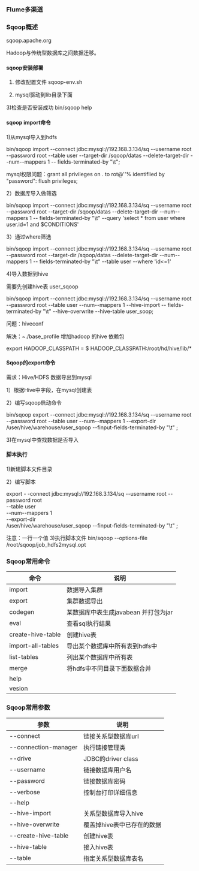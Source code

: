 ### Flume多渠道



### Sqoop概述

sqoop.apache.org

Hadoop与传统型数据库之间数据迁移。

#### sqoop安装部署

1) 修改配置文件 sqoop-env.sh

2) mysql驱动到lib目录下面

3)检查是否安装成功 bin/sqoop help

#### sqoop import命令

1)从mysql导入到hdfs

bin/sqoop import  --connect jdbc:mysql://192.168.3.134/sq --username root --password root --table user --target-dir /sqoop/datas --delete-target-dir --num--mappers 1 -- fields-terminated-by "\t";

mysql权限问题：grant all privileges on *.* to rot@''% identiflied by "password": flush privileges;

2）数据库导入做筛选

bin/sqoop import  --connect jdbc:mysql://192.168.3.134/sq --username root --password root  --target-dir /sqoop/datas --delete-target-dir --num--mappers 1 -- fields-terminated-by "\t"  --query  'select * from user where user.id=1 and $CONDITIONS'

3）通过where筛选

bin/sqoop import  --connect jdbc:mysql://192.168.3.134/sq --username root --password root  --target-dir /sqoop/datas --delete-target-dir --num--mappers 1 -- fields-terminated-by "\t"  --table user  --where 'id<=1'

4)导入数据到hive

需要先创建hive表 user_sqoop

bin/sqoop import  --connect jdbc:mysql://192.168.3.134/sq --username root --password root  --table user   --num--mappers 1  --hive-import  -- fields-terminated-by "\t"   --hive-overwrite --hive-table user_soop;

问题：hiveconf 

解决：~./base_profile 增加hadoop 的hive 依赖包

export HADOOP_CLASSPATH = $ HADOOP_CLASSPATH:/root/hd/hive/lib/*

#### Sqoop的export命令

需求：Hive/HDFS 数据导出到mysql

1）根据Hive中字段，在mysql创建表

2）编写sqoop启动命令

bin/sqoop export --connect jdbc:mysql://192.168.3.134/sq --username root --password root  --table user   --num--mappers 1  --export-dir  /user/hive/warehouse/user_sqoop  --finput-fields-terminated-by "\t" ;

3)在mysql中查找数据是否导入

#### 脚本执行

1)新建脚本文件目录

2）编写脚本

export -
-connect jdbc:mysql://192.168.3.134/sq 
--username 
root 
--password 
root  
--table 
user   
--num--mappers 
1  
--export-dir  
/user/hive/warehouse/user_sqoop
--finput-fields-terminated-by 
"\t" ;

注意：一行一个值
3)执行脚本文件
bin/sqoop  --options-file /root/sqoop/job_hdfs2mysql.opt

### Sqoop常用命令

| 命令              | 说明                                 |
| ----------------- | ------------------------------------ |
| import            | 数据导入集群                         |
| export            | 集群数据导出                         |
| codegen           | 某数据库中表生成javabean 并打包为jar |
| eval              | 查看sql执行结果                      |
| create-hive-table | 创建hive表                           |
| import-all-tables | 导出某个数据库中所有表到hdfs中       |
| list-tables       | 列出某个数据库中所有表               |
| merge             | 将hdfs中不同目录下面数据合并         |
| help              |                                      |
| vesion            |                                      |

### Sqoop常用参数



| 参数                 | 说明                       |
| -------------------- | -------------------------- |
| --connect            | 链接关系型数据库url        |
| --connection-manager | 执行链接管理类             |
| --drive              | JDBC的driver class         |
| --username           | 链接数据库用户名           |
| --password           | 链接数据库密码             |
| --verbose            | 控制台打印详细信息         |
| --help               |                            |
| --hive-import        | 关系型数据库导入hive       |
| --hive-overwrite     | 覆盖掉hive表中已存在的数据 |
| --create-hive-table  | 创建hive表                 |
| --hive-table         | 接入hive表                 |
| --table              | 指定关系型数据库表名       |

















